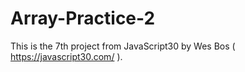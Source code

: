 # Array-Practice-2

This is the 7th project from JavaScript30 by Wes Bos ( https://javascript30.com/ ).
